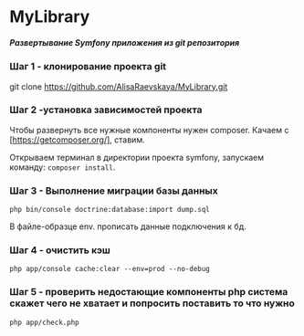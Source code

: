 # MyLibrary<h5>Развертывание Symfony приложения из git репозитория</h5>

### Шаг 1 - клонирование проекта git

git clone https://github.com/AlisaRaevskaya/MyLibrary.git

### Шаг 2 -установка зависимостей проекта
Чтобы развернуть все нужные компоненты нужен composer. Качаем c [https://getcomposer.org/], ставим.

Открываем терминал в директории проекта symfony, запускаем команду:
`composer install`. 

### Шаг 3 - Выполнение миграции базы данных

`php bin/console doctrine:database:import dump.sql`

В файле-образце env. прописать данные подключения к бд.
### Шаг 4 - очистить кэш

`php app/console cache:clear --env=prod --no-debug`

### Шаг 5 - проверить недостающие компоненты php система скажет чего не хватает и попросить поставить то что нужно
`php app/check.php`
